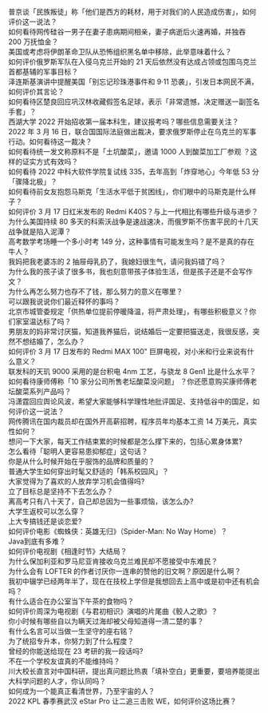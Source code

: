 普京谈「民族叛徒」称「他们是西方的耗材，用于对我们的人民造成伤害」，如何评价这一说法？  
如何看待网传硅谷一男子在妻子患病期间相亲，妻子病逝后火速再婚，并独吞 200 万抚恤金？  
美国或考虑将伊朗革命卫队从恐怖组织黑名单中移除，此举意味着什么？  
如何评价俄罗斯军队在入侵乌克兰开始的 21 天后依然没有达成占领或包围乌克兰首都基辅的军事目标？  
泽连斯基演讲中提醒美国「别忘记珍珠港事件和 9·11 恐袭」，引发日本网民不满，如何评价其言论？  
如何看待区楚良回应巩汉林收藏假签名足球，表示「非常遗憾，决定赠送一副签名手套」？  
西湖大学 2022 开始招收第一届本科生，建议报考吗？哪些信息需要关注？  
2022 年 3 月 16 日，联合国国际法庭做出裁决，要求俄罗斯停止在乌克兰的军事行动。如何看待这一裁决？  
如何看待统一发文称原料不是「土坑酸菜」，邀请 1000 人到酸菜加工厂参观 ？这样的证实方式有效吗？  
如何看待 2022 中科大软件学院复试线 335，去年高到「炸穿地心」今年低 53 分「骤降北极」？  
如何看待前女友抱怨马斯克「生活水平低于贫困线」，你们眼中的马斯克是什么样子？  
如何评价 3 月 17 日红米发布的 Redmi K40S？与上一代相比有哪些升级与进步？  
为什么美国持续 80 多天的科索沃战争是速战速决，而俄罗斯不伤害平民的十几天战争就是陷入泥潭？  
高考数学考场睡一个多小时考 149 分，这种事情有可能发生吗？是不是真的存在牛人？  
我妈把我老婆冻的 2 抽屉母乳扔了，我媳妇很生气，请问我妈错了吗？  
为什么我的孩子读了很多书，我也刻意带孩子体验生活，但是孩子还是不会写作文？  
为什么再怎么努力也存不了钱，那么努力的意义在哪里？  
可以跟我说说你们最近释怀的事吗？  
北京市城管委规定「供热单位提前停暖降温，将严肃处理」，有哪些积极意义？你们家室温达标了吗？  
男朋友的妈非常讨厌猫，知道我养猫后，说结婚后一定要把猫送走，我很反感，突然不想结婚了，怎么办？  
如何评价 3 月 17 日发布的 Redmi MAX 100" 巨屏电视，对小米和行业来说有什么意义？  
联发科的天玑 9000 采用的是台积电 4nm 工艺，与骁龙 8 Gen1 比是什么水平？  
如何看待康师傅称「10 家分公司所售老坛酸菜没问题」 ？你还愿意购买康师傅老坛酸菜系列产品吗？  
冯潇霆回应舆论风波，希望大家能够科学理性地批评国足、支持低谷中的国足，如何评价这一说法？  
网传腾讯在国内裁员却在国外开高薪招聘，程序员年均基本工资 14 万美元，真实性如何？  
想问一下大家，每天工作结束累的时候都是怎么撑下来的，包括心累身体累?  
怎么看待「聪明人更容易患抑郁症」这句话？  
你是从什么时候开始在乎服饰的品牌和质量的？  
普通大学生如何穿出时髦又舒适的「韩系校园风」？  
大家觉得为了喜欢的人放弃学习机会值得吗?  
立了目标总是坚持不下去怎么办？  
离高考只有八十天了，自己却总因为一些事烦恼，该怎么办?  
大学生返校可以怎么穿？  
上大专搞钱还是谈恋爱?  
如何评价电影《蜘蛛侠：英雄无归》（Spider-Man: No Way Home）？  
Java到底有多难？  
如何评价电视剧《相逢时节》大结局？  
为什么保加利亚和罗马尼亚肯接收乌克兰难民却不愿接受中东难民？  
为什么会有 LOFTER 的作者讨厌你一连串的赞他的旧文啊？原因是什么啊？  
我初中辍学已经两年半了，现在在技校上学但是我想回去上高中或是初中还有机会吗？  
有什么适合在办公室当下午茶的食物吗？  
如何评价周深为电视剧《与君初相识》演唱的片尾曲《鲛人之歌》？  
你小时候有哪些自以为瞒天过海却被父母知道得一清二楚的事？  
有什么名言可以当做一生坚守的座右铭？  
为了统招专升本，你努力到了什么程度？  
曾经的你能送给现在 23 考研的我一段话吗?  
不在一个学校友谊真的不能维持吗？  
川大校长直言对中国科研，提出真问题比热衷「填补空白」更重要，要培养能提出大科学问题的人才，你认同吗？  
如何成为一个能真正看清世界，乃至宇宙的人？  
2022 KPL 春季赛武汉 eStar Pro 让二追三击败 WE，如何评价这场比赛？  
